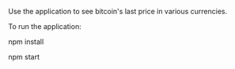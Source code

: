 Use the application to see bitcoin's last price in various currencies.

To run the application:

npm install


npm start
